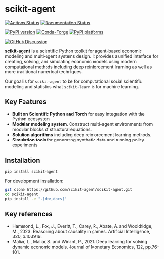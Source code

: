 # scikit-agent

[![Actions Status][actions-badge]][actions-link]
[![Documentation Status][rtd-badge]][rtd-link]

[![PyPI version][pypi-version]][pypi-link]
[![Conda-Forge][conda-badge]][conda-link]
[![PyPI platforms][pypi-platforms]][pypi-link]

[![GitHub Discussion][github-discussions-badge]][github-discussions-link]

<!-- SPHINX-START -->

**scikit-agent** is a scientific Python toolkit for agent-based economic
modeling and multi-agent systems design. It provides a unified interface for creating, solving, and simulating
economic models using modern computational methods including deep reinforcement
learning as well as more traditional numerical techniques.

Our goal is for `scikit-agent` to be for computational social scientific
modeling and statistics what `scikit-learn` is for machine learning.

## Key Features

- **Built on Scientific Python and Torch** for easy integration with the Python ecosystem
- **Modular modeling system**. Construct multi-agent environments from modular blocks of structural equations.
- **Solution algorithms** including deep reinforcement learning methods.
- **Simulation tools** for generating synthetic data and running policy
  experiments

## Installation

```bash
pip install scikit-agent
```

For development installation:

```bash
git clone https://github.com/scikit-agent/scikit-agent.git
cd scikit-agent
pip install -e ".[dev,docs]"
```

<!-- prettier-ignore-start -->
[actions-badge]:            https://github.com/scikit-agent/scikit-agent/workflows/CI/badge.svg
[actions-link]:             https://github.com/scikit-agent/scikit-agent/actions
[conda-badge]:              https://img.shields.io/conda/vn/conda-forge/scikit-agent
[conda-link]:               https://github.com/conda-forge/scikit-agent-feedstock
[github-discussions-badge]: https://img.shields.io/static/v1?label=Discussions&message=Ask&color=blue&logo=github
[github-discussions-link]:  https://github.com/scikit-agent/scikit-agent/discussions
[pypi-link]:                https://pypi.org/project/scikit-agent/
[pypi-platforms]:           https://img.shields.io/pypi/pyversions/scikit-agent
[pypi-version]:             https://img.shields.io/pypi/v/scikit-agent
[rtd-badge]:                https://readthedocs.org/projects/scikit-agent/badge/?version=latest
[rtd-link]:                 https://scikit-agent.readthedocs.io/en/latest/?badge=latest

<!-- prettier-ignore-end -->

## Key references

- Hammond, L., Fox, J., Everitt, T., Carey, R., Abate, A. and Wooldridge,
  M., 2023. Reasoning about causality in games. Artificial Intelligence, 320,
  p.103919.
- Maliar, L., Maliar, S. and Winant, P., 2021. Deep learning for solving dynamic
  economic models. Journal of Monetary Economics, 122, pp.76-101.
